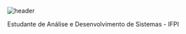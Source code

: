 ![header](https://capsule-render.vercel.app/api?type=soft&color=76819c&height=180&section=header&text=Abimael%20Corado&fontSize=80)


Estudante de Análise e Desenvolvimento de Sistemas - IFPI

